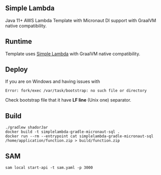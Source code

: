 ## Simple Lambda

Java 11+ AWS Lambda Template with Micronaut DI support with GraalVM native compatibility.

## Runtime

Template uses [Simple Lambda](https://github.com/GoodforGod/simple-lambda) with GraalVM native compatibility.

## Deploy

If you are on Windows and having issues with 
```
Error: fork/exec /var/task/bootstrap: no such file or directory
```

Check bootstrap file that it have **LF line** (Unix one) separator.

## Build

```shell
./gradlew shadorJar
docker build -t simplelambda-gradle-micronaut-sql .
docker run --rm --entrypoint cat simplelambda-gradle-micronaut-sql /home/application/function.zip > build/function.zip
```

## SAM

```shell
sam local start-api -t sam.yaml -p 3000
```